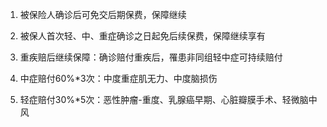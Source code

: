 1. 被保险人确诊后可免交后期保费，保障继续

2. 被保人首次轻、中、重症确诊之日起免后续保费，保障继续享有

3. 重疾赔后继续保障：确诊赔付重疾后，罹患非同组轻中症可持续赔付

4. 中症赔付60%*3次：中度重症肌无力、中度脑损伤

5. 轻症赔付30%*5次：恶性肿瘤-重度、乳腺癌早期、心脏瓣膜手术、轻微脑中风